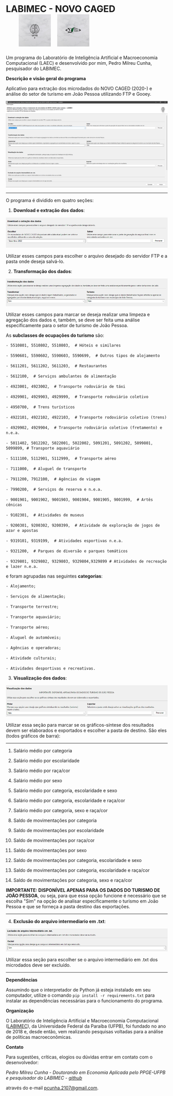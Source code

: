 # LABIMEC - NOVO CAGED &nbsp;  &nbsp; &nbsp; &nbsp; &nbsp; &nbsp; &nbsp; &nbsp; &nbsp; &nbsp; &nbsp; &nbsp; &nbsp; &nbsp; &nbsp; ![](Labimec.png) &nbsp;  ![](Pessoal.png)

Um programa do Laboratório de Inteligência Artificial e Macroeconomia Computacional (LAEC) e desenvolvido por mim, Pedro Milreu Cunha, pesquisador do LABIMEC.

**Descrição e visão geral do programa**

Aplicativo para extração dos microdados do NOVO CAGED (2020-) e análise do setor de turismo em João Pessoa utilizando FTP e Gooey.

![Visão do programa](Programa.png)

----------------------------------------------------------------------------------------------------------------------------------------------------------------

O programa é dividido em quatro seções:
 
 1. **Download e extração dos dados**:
 
  ![Download e extração dos dados](Extração.png)
 
  Utilizar esses campos para escolher o arquivo desejado do servidor FTP e a pasta onde deseja salvá-lo.
   
 2. **Transformação dos dados**:
 
  ![Transformação dos dados](Transformação.png)
 
  Utilizar esses campos para marcar se deseja realizar uma limpeza e agregação dos dados e, também, se deve ser feita uma análise especificamente para o setor de turismo de João Pessoa. 
  
  As **subclasses de ocupações do turismo** são:
  
    - 5510801, 5510802, 5510803,  # Hóteis e similares
    
    - 5590601, 5590602, 5590603, 5590699,  # Outros tipos de alojamento
    
    - 5611201, 5611202, 5611203,  # Restaurantes
    
    - 5612100,  # Serviços ambulantes de alimentação
    
    - 4923001, 4923002,  # Transporte rodoviário de táxi
    
    - 4929901, 4929903, 4929999,  # Transporte rodoviário coletivo
    
    - 4950700,  # Trens turísticos
    
    - 4922101, 4922102, 4922103,  # Transporte rodoviário coletivo (trens)
    
    - 4929902, 4929904,  # Transporte rodoviário coletivo (fretamento) e n.e.a.
    
    - 5011402, 5012202, 5022001, 5022002, 5091201, 5091202, 5099801, 5099899, # Transporte aquaviário
    
    - 5111100, 5112901, 5112999,  # Transporte aéreo
    
    - 7111000,  # Aluguel de transporte
   
    - 7911200, 7912100,  # Agências de viagem
    
    - 7990200,  # Serviços de reserva e n.e.a.
    
    - 9001901, 9001902, 9001903, 9001904, 9001905, 9001999,  # Artês cênicas
    
    - 9102301,  # Atividades de museus
    
    - 9200301, 9200302, 9200399,  # Atividade de exploração de jogos de azar e apostas
    
    - 9319101, 9319199,  # Atividades esportivas n.e.a.
    
    - 9321200,  # Parques de diversão e parques temáticos
    
    - 9329801, 9329802, 9329803, 9329804,9329899 # Atividades de recreação e lazer n.e.a.

e foram agrupadas nas seguintes **categorias**:

    - Alojamento;
    
    - Serviços de alimentação;
    
    - Transporte terrestre;
    
    - Transporte aquaviário;
    
    - Transporte aéreo;
    
    - Aluguel de automóveis;
    
    - Agências e operadoras;
    
    - Atividade culturais;
    
    - Atividades desportivas e recreativas.
  
 3. **Visualização dos dados**:
 
 ![Visualização dos resultados](Visualização.png)

 Utilizar essa seção para marcar se os gráficos-síntese dos resultados devem ser elaborados e exportados e escolher a pasta de destino. São eles (todos gráficos de barra):

**************************************************************************************************************************************************************
  1. Salário médio por categoria
  
  2. Salário médio por escolaridade
  
  3. Salário médio por raça/cor
  
  4. Salário médio por sexo
  
  5. Salário médio por categoria, escolaridade e sexo
  
  6. Salário médio por categoria, escolaridade e raça/cor
  
  7. Salário médio por categoria, sexo e raça/cor
  
  8. Saldo de movimentações por categoria
  
  9. Saldo de movimentações por escolaridade
  
  10. Saldo de movimentações por raça/cor
  
  11. Saldo de movimentações por sexo
  
  12. Saldo de movimentações por categoria, escolaridade e sexo
  
  13. Saldo de movimentações por categoria, escolaridade e raça/cor
  
  14. Saldo de movimentações por categoria, sexo e raça/cor
    
**IMPORTANTE: DISPONÍVEL APENAS PARA OS DADOS DO TURISMO DE JOÃO PESSOA**, ou seja, para que essa opção funcione é necessário que se escolha "Sim" na opção de analisar especificamente o turismo em João Pessoa e que se forneça a pasta destino das exportações.

  **************************************************************************************************************************************************************
 
 4. **Exclusão do arquivo intermediario em .txt**:
 
 ![Exclusão do arquivo intermediário](Exclusão.png)
 
 Utilizar essa seção para escolher se o arquivo intermediário em .txt dos microdados deve ser excluído.
   
----------------------------------------------------------------------------------------------------------------------------------------------------------------

**Dependências**

Assumindo que o interpretador de Python já esteja instalado em seu computador, utilize o comando `pip install -r requirements.txt` para instalar as dependências necessárias para o funcionamento do programa.

**Organização**

O Laboratório de Inteligência Artificial e Macroeconomia Computacional ([LABIMEC](https://www.ufpb.br/labimec)), da Universidade Federal da Paraíba (UFPB), foi fundado no ano de 2018 e, desde então, vem realizando pesquisas voltadas para a análise de políticas macroeconômicas.

**Contato**

Para sugestões, críticas, elogios ou dúvidas entrar em contato com o desenvolvedor:

_Pedro Milreu Cunha - Doutorando em Economia Aplicada pelo PPGE-UFPB e pesquisador do LABIMEC - [github](https://github.com/PedroMilreuCunha)_
    
através do e-mail pcunha.2107@gmail.com.

  
